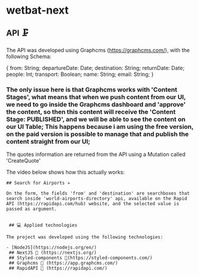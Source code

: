 # wetbat-next

## API 🗜

The API was developed using Graphcms (https://graphcms.com/), with the following Schema:

{
  from: String;
  departureDate: Date;
  destination: String;
  returnDate: Date;
  people: Int;
  transport: Boolean;
  name: String;
  email: String;
}

### The only issue here is that Graphcms works with 'Content Stages', what means that when we push content from our UI, we need to go inside the Graphcms dashboard and 'approve' the content, so then this content will receive the 'Content Stage: PUBLISHED', and we will be able to see the content on our UI Table; This happens because i am using the free version, on the paid version is possible to manage that and publish the content straight from our UI;

The quotes information are returned from the API using a Mutation called 'CreateQuote'

The video below shows how this actually works:

```
## Search for Airports ✈

On the form, the fields 'from' and 'destination' are searchboxes that search inside 'world-airports-directory' api, available on the Rapid API (https://rapidapi.com/hub) website, and the selected value is passed as argument.
  
  
 ## 💻 Applied technologies

The project was developed using the following technologies:

- [NodeJS](https://nodejs.org/en/)
 ## NextJS 🔺 (https://nextjs.org/)
 ## Styled-components 💅(https://styled-components.com/)
 ## Graphcms 📡 (https://app.graphcms.com/)
 ## RapidAPI 🐙 (https://rapidapi.com/)

 
 
 
